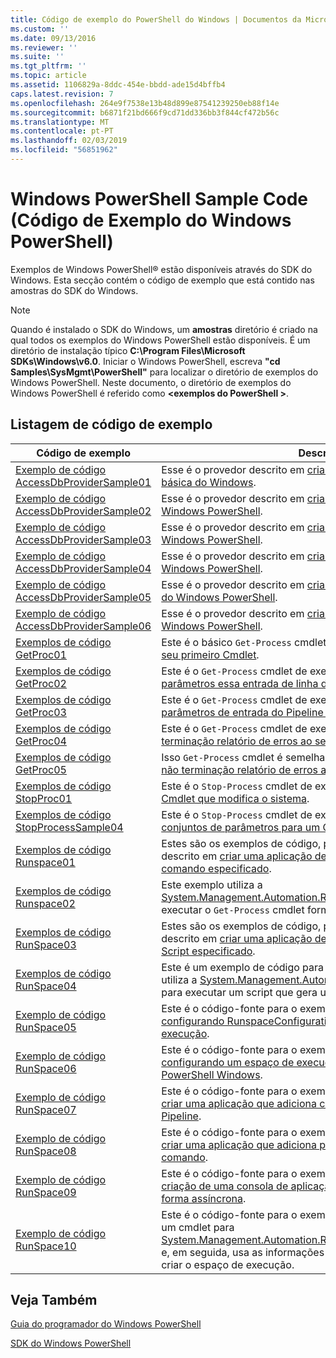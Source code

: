 ```yaml
---
title: Código de exemplo do PowerShell do Windows | Documentos da Microsoft
ms.custom: ''
ms.date: 09/13/2016
ms.reviewer: ''
ms.suite: ''
ms.tgt_pltfrm: ''
ms.topic: article
ms.assetid: 1106829a-8ddc-454e-bbdd-ade15d4bffb4
caps.latest.revision: 7
ms.openlocfilehash: 264e9f7538e13b48d899e87541239250eb88f14e
ms.sourcegitcommit: b6871f21bd666f9cd71dd336bb3f844cf472b56c
ms.translationtype: MT
ms.contentlocale: pt-PT
ms.lasthandoff: 02/03/2019
ms.locfileid: "56851962"
---
```

# <a name="windows-powershell-sample-code"></a>Windows PowerShell Sample Code (Código de Exemplo do Windows PowerShell)

Exemplos de Windows PowerShell® estão disponíveis através do SDK do Windows. Esta secção contém o código de exemplo que está contido nas amostras do SDK do Windows.

> [!NOTE]
> Quando é instalado o SDK do Windows, um **amostras** diretório é criado na qual todos os exemplos do Windows PowerShell estão disponíveis. É um diretório de instalação típico **C:\Program Files\Microsoft SDKs\Windows\v6.0**. Iniciar o Windows PowerShell, escreva **"cd Samples\SysMgmt\PowerShell"** para localizar o diretório de exemplos do Windows PowerShell. Neste documento, o diretório de exemplos do Windows PowerShell é referido como  **\<exemplos do PowerShell >**.

## <a name="sample-code-listing"></a>Listagem de código de exemplo

|Código de exemplo|Descrição|
|-----------------|-----------------|
|[Exemplo de código AccessDbProviderSample01](./accessdbprovidersample01-code-sample.md)|Esse é o provedor descrito em [criar um fornecedor de PowerShell básica do Windows](./creating-a-basic-windows-powershell-provider.md).|
|[Exemplo de código AccessDbProviderSample02](./accessdbprovidersample02-code-sample.md)|Esse é o provedor descrito em [criar um fornecedor de unidade do Windows PowerShell](./creating-a-windows-powershell-drive-provider.md).|
|[Exemplo de código AccessDbProviderSample03](./accessdbprovidersample03-code-sample.md)|Esse é o provedor descrito em [criar um fornecedor de Item do Windows PowerShell](./creating-a-windows-powershell-item-provider.md).|
|[Exemplo de código AccessDbProviderSample04](./accessdbprovidersample04-code-sample.md)|Esse é o provedor descrito em [criar um fornecedor de contentor do Windows PowerShell](./creating-a-windows-powershell-container-provider.md).|
|[Exemplo de código AccessDbProviderSample05](./accessdbprovidersample05-code-sample.md)|Esse é o provedor descrito em [criar um fornecedor de navegação do Windows PowerShell](./creating-a-windows-powershell-navigation-provider.md).|
|[Exemplo de código AccessDbProviderSample06](./accessdbprovidersample06-code-sample.md)|Esse é o provedor descrito em [criar um fornecedor de conteúdos do Windows PowerShell](./creating-a-windows-powershell-content-provider.md).|
|[Exemplos de código GetProc01](./getproc01-code-samples.md)|Este é o básico `Get-Process` cmdlet de exemplo descrito na [criando seu primeiro Cmdlet](../cmdlet/creating-a-cmdlet-without-parameters.md).|
|[Exemplos de código GetProc02](./getproc02-code-samples.md)|Este é o `Get-Process` cmdlet de exemplo descrito na [adicionando parâmetros essa entrada de linha de comandos do processo](../cmdlet/adding-parameters-that-process-command-line-input.md).|
|[Exemplos de código GetProc03](./getproc03-code-samples.md)|Este é o `Get-Process` cmdlet de exemplo descrito na [adicionando parâmetros de entrada do Pipeline esse processo](../cmdlet/adding-parameters-that-process-pipeline-input.md).|
|[Exemplos de código GetProc04](./getproc04-code-samples.md)|Este é o `Get-Process` cmdlet de exemplo descrito na [adição de não terminação relatório de erros ao seu Cmdlet](../cmdlet/adding-non-terminating-error-reporting-to-your-cmdlet.md).|
|[Exemplos de código GetProc05](./getproc05-code-samples.md)|Isso `Get-Process` cmdlet é semelhante ao cmdlet descrito [adição de não terminação relatório de erros ao seu Cmdlet](../cmdlet/adding-non-terminating-error-reporting-to-your-cmdlet.md).|
|[Exemplos de código StopProc01](./stopproc01-code-samples.md)|Este é o `Stop-Process` cmdlet de exemplo descrito na [criação de um Cmdlet que modifica o sistema](../cmdlet/creating-a-cmdlet-that-modifies-the-system.md).|
|[Exemplos de código StopProcessSample04](./stopprocesssample04-code-samples.md)|Este é o `Stop-Process` cmdlet de exemplo descrito na [adicionar conjuntos de parâmetros para um Cmdlet](../cmdlet/adding-parameter-sets-to-a-cmdlet.md).|
|[Exemplos de código Runspace01](./runspace01-code-samples.md)|Estes são os exemplos de código, para o espaço de execução descrito em [criar uma aplicação de consola execuções para que um comando especificado](http://msdn.microsoft.com/en-us/793a6570-a072-4799-840b-172f28ce620e).|
|[Exemplos de código Runspace02](./runspace02-code-samples.md)|Este exemplo utiliza a [System.Management.Automation.Runspaceinvoke](/dotnet/api/System.Management.Automation.RunspaceInvoke) classe para executar o `Get-Process` cmdlet forma síncrona.|
|[Exemplos de código RunSpace03](./runspace03-code-samples.md)|Estes são os exemplos de código, para o espaço de execução descrito em [criar uma aplicação de consola execuções para que um Script especificado](http://msdn.microsoft.com/en-us/a93e6006-36db-4bcc-b9da-c5bebf4ffd68).|
|[Exemplos de código RunSpace04](./runspace04-code-samples.md)|Este é um exemplo de código para um espaço de execução que utiliza a [System.Management.Automation.Runspaceinvoke](/dotnet/api/System.Management.Automation.RunspaceInvoke) classe para executar um script que gera um erro de terminação.|
|[Exemplo de código RunSpace05](./runspace05-code-sample.md)|Este é o código-fonte para o exemplo de Runspace05 descrito em [configurando RunspaceConfiguration de utilizar um espaço de execução](http://msdn.microsoft.com/en-us/42681d19-2d05-4975-befd-afb1990e79b2).|
|[Exemplo de código RunSpace06](./runspace06-code-sample.md)|Este é o código-fonte para o exemplo de Runspace06 descrito em [configurando um espaço de execução usando um Snap-in do PowerShell Windows](http://msdn.microsoft.com/en-us/a7289ee8-9732-49ee-91c7-d533e9538b83).|
|[Exemplo de código RunSpace07](./runspace07-code-sample.md)|Este é o código-fonte para o exemplo de Runspace07 descrito em [criar uma aplicação que adiciona comandos da consola para um Pipeline](http://msdn.microsoft.com/en-us/01eb7808-e97b-4905-80be-9e2fa38c262e).|
|[Exemplo de código RunSpace08](./runspace08-code-sample.md)|Este é o código-fonte para o exemplo de Runspace08 descrito em [criar uma aplicação que adiciona parâmetros da consola a um comando](http://msdn.microsoft.com/en-us/848b2b46-60f1-4a86-b448-cfc7c0cccfba).|
|[Exemplo de código RunSpace09](./runspace09-code-sample.md)|Este é o código-fonte para o exemplo de Runspace09 descrito em [criação de uma consola de aplicação que invoca um Pipeline de forma assíncrona](http://msdn.microsoft.com/en-us/198c1c94-2a06-457e-93ce-c0d910618e47).|
|[Exemplo de código RunSpace10](./runspace10-code-sample.md)|Este é o código-fonte para o exemplo de Runspace10, que adiciona um cmdlet para [System.Management.Automation.Runspaces.Runspaceconfiguration](/dotnet/api/System.Management.Automation.Runspaces.RunspaceConfiguration) e, em seguida, usa as informações de configuração modificado para criar o espaço de execução.|

## <a name="see-also"></a>Veja Também

[Guia do programador do Windows PowerShell](./windows-powershell-programmer-s-guide.md)

[SDK do Windows PowerShell](../windows-powershell-reference.md)